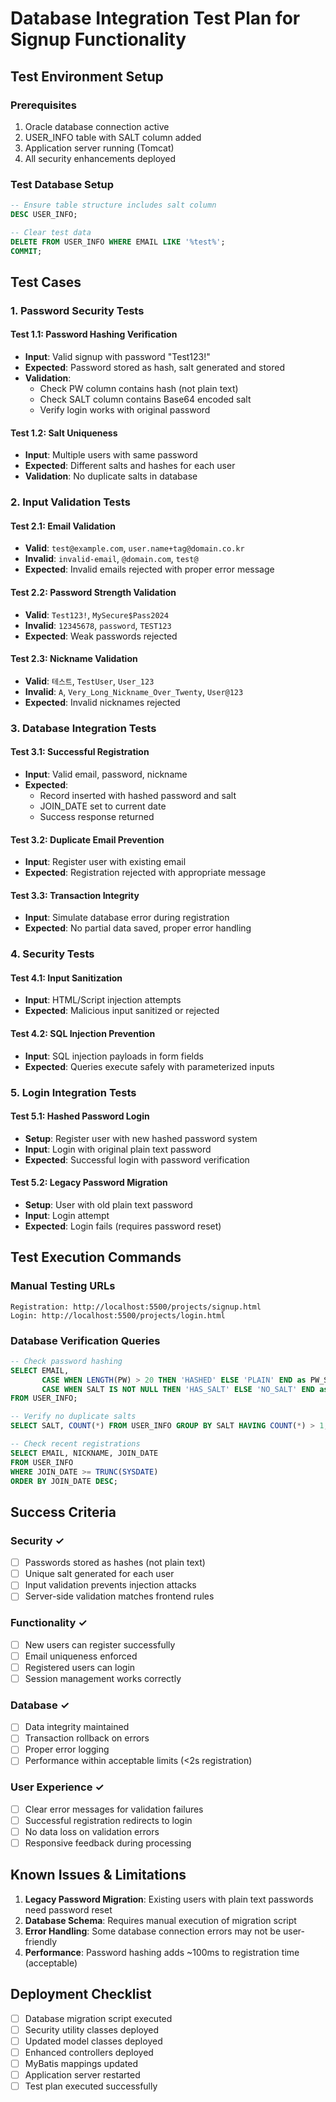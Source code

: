 # Database Integration Test Plan for Signup Functionality

## Test Environment Setup

### Prerequisites
1. Oracle database connection active
2. USER_INFO table with SALT column added
3. Application server running (Tomcat)
4. All security enhancements deployed

### Test Database Setup
```sql
-- Ensure table structure includes salt column
DESC USER_INFO;

-- Clear test data
DELETE FROM USER_INFO WHERE EMAIL LIKE '%test%';
COMMIT;
```

## Test Cases

### 1. Password Security Tests

#### Test 1.1: Password Hashing Verification
- **Input**: Valid signup with password "Test123!"
- **Expected**: Password stored as hash, salt generated and stored
- **Validation**: 
  - Check PW column contains hash (not plain text)
  - Check SALT column contains Base64 encoded salt
  - Verify login works with original password

#### Test 1.2: Salt Uniqueness
- **Input**: Multiple users with same password
- **Expected**: Different salts and hashes for each user
- **Validation**: No duplicate salts in database

### 2. Input Validation Tests

#### Test 2.1: Email Validation
- **Valid**: `test@example.com`, `user.name+tag@domain.co.kr`
- **Invalid**: `invalid-email`, `@domain.com`, `test@`
- **Expected**: Invalid emails rejected with proper error message

#### Test 2.2: Password Strength Validation
- **Valid**: `Test123!`, `MySecure$Pass2024`
- **Invalid**: `12345678`, `password`, `TEST123`
- **Expected**: Weak passwords rejected

#### Test 2.3: Nickname Validation
- **Valid**: `테스트`, `TestUser`, `User_123`
- **Invalid**: `A`, `Very_Long_Nickname_Over_Twenty`, `User@123`
- **Expected**: Invalid nicknames rejected

### 3. Database Integration Tests

#### Test 3.1: Successful Registration
- **Input**: Valid email, password, nickname
- **Expected**: 
  - Record inserted with hashed password and salt
  - JOIN_DATE set to current date
  - Success response returned

#### Test 3.2: Duplicate Email Prevention
- **Input**: Register user with existing email
- **Expected**: Registration rejected with appropriate message

#### Test 3.3: Transaction Integrity
- **Input**: Simulate database error during registration
- **Expected**: No partial data saved, proper error handling

### 4. Security Tests

#### Test 4.1: Input Sanitization
- **Input**: HTML/Script injection attempts
- **Expected**: Malicious input sanitized or rejected

#### Test 4.2: SQL Injection Prevention
- **Input**: SQL injection payloads in form fields
- **Expected**: Queries execute safely with parameterized inputs

### 5. Login Integration Tests

#### Test 5.1: Hashed Password Login
- **Setup**: Register user with new hashed password system
- **Input**: Login with original plain text password
- **Expected**: Successful login with password verification

#### Test 5.2: Legacy Password Migration
- **Setup**: User with old plain text password
- **Input**: Login attempt
- **Expected**: Login fails (requires password reset)

## Test Execution Commands

### Manual Testing URLs
```
Registration: http://localhost:5500/projects/signup.html
Login: http://localhost:5500/projects/login.html
```

### Database Verification Queries
```sql
-- Check password hashing
SELECT EMAIL, 
       CASE WHEN LENGTH(PW) > 20 THEN 'HASHED' ELSE 'PLAIN' END as PW_STATUS,
       CASE WHEN SALT IS NOT NULL THEN 'HAS_SALT' ELSE 'NO_SALT' END as SALT_STATUS
FROM USER_INFO;

-- Verify no duplicate salts
SELECT SALT, COUNT(*) FROM USER_INFO GROUP BY SALT HAVING COUNT(*) > 1;

-- Check recent registrations
SELECT EMAIL, NICKNAME, JOIN_DATE 
FROM USER_INFO 
WHERE JOIN_DATE >= TRUNC(SYSDATE)
ORDER BY JOIN_DATE DESC;
```

## Success Criteria

### Security ✓
- [ ] Passwords stored as hashes (not plain text)
- [ ] Unique salt generated for each user
- [ ] Input validation prevents injection attacks
- [ ] Server-side validation matches frontend rules

### Functionality ✓
- [ ] New users can register successfully
- [ ] Email uniqueness enforced
- [ ] Registered users can login
- [ ] Session management works correctly

### Database ✓
- [ ] Data integrity maintained
- [ ] Transaction rollback on errors
- [ ] Proper error logging
- [ ] Performance within acceptable limits (<2s registration)

### User Experience ✓
- [ ] Clear error messages for validation failures
- [ ] Successful registration redirects to login
- [ ] No data loss on validation errors
- [ ] Responsive feedback during processing

## Known Issues & Limitations

1. **Legacy Password Migration**: Existing users with plain text passwords need password reset
2. **Database Schema**: Requires manual execution of migration script
3. **Error Handling**: Some database connection errors may not be user-friendly
4. **Performance**: Password hashing adds ~100ms to registration time (acceptable)

## Deployment Checklist

- [ ] Database migration script executed
- [ ] Security utility classes deployed
- [ ] Updated model classes deployed  
- [ ] Enhanced controllers deployed
- [ ] MyBatis mappings updated
- [ ] Application server restarted
- [ ] Test plan executed successfully
